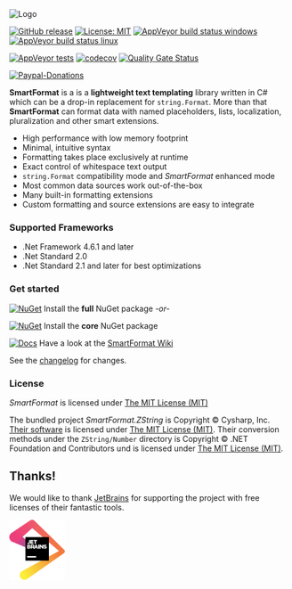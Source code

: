 <img src="https://raw.githubusercontent.com/scottrippey/SmartFormat.NET/main/SmartFormat_64x64.png" width="64" alt="Logo">

[![GitHub release](https://img.shields.io/github/release/axuno/smartformat.net.svg?sort=semver)](https://github.com/axuno/SmartFormat.Net/releases/latest)
[![License: MIT](https://img.shields.io/badge/License-MIT-brightgreen.svg)](https://github.com/axuno/SmartFormat.Net/blob/main/License.txt)
[![AppVeyor build status windows](https://img.shields.io/appveyor/job/build/axuno/smartformat/windows/version/v3.0?label=windows%20build)](https://ci.appveyor.com/project/axuno/smartformat/branch/version/v3.0)
[![AppVeyor build status linux](https://img.shields.io/appveyor/job/build/axuno/smartformat/linux/version/v3.0?label=linux%20build)](https://ci.appveyor.com/project/axuno/smartformat/branch/version/v3.0)

[![AppVeyor tests](https://img.shields.io/appveyor/tests/axuno/SmartFormat.svg)](https://ci.appveyor.com/project/axuno/SmartFormat/branch/main/tests)
[![codecov](https://codecov.io/gh/axuno/SmartFormat/branch/main/graph/badge.svg)](https://codecov.io/gh/axuno/SmartFormat)
[![Quality Gate Status](https://sonarcloud.io/api/project_badges/measure?project=axuno_SmartFormat&metric=alert_status)](https://sonarcloud.io/summary/new_code?id=axuno_SmartFormat)

[![Paypal-Donations](https://img.shields.io/badge/Donate-PayPal-important.svg?style=flat-square)](https://www.paypal.com/donate?hosted_button_id=KSC3LRAR26AHN)

**SmartFormat** is a is a **lightweight text templating** library written in C# which can be a drop-in replacement for `string.Format`. More than that **SmartFormat** can format data with named placeholders, lists, localization, pluralization and other smart extensions.

* High performance with low memory footprint
* Minimal, intuitive syntax
* Formatting takes place exclusively at runtime
* Exact control of whitespace text output
* `string.Format` compatibility mode and *SmartFormat* enhanced mode
* Most common data sources work out-of-the-box
* Many built-in formatting extensions
* Custom formatting and source extensions are easy to integrate

### Supported Frameworks
* .Net Framework 4.6.1 and later
* .Net Standard 2.0
* .Net Standard 2.1 and later for best optimizations
 
### Get started
[![NuGet](https://img.shields.io/nuget/v/SmartFormat.svg)](https://www.nuget.org/packages/SmartFormat.Net/) Install the **full** NuGet package *-or-*

[![NuGet](https://img.shields.io/nuget/v/SmartFormat.svg)](https://www.nuget.org/packages/SmartFormat/) Install the **core** NuGet package

[![Docs](https://img.shields.io/badge/docs-up%20to%20date-brightgreen.svg)](https://github.com/axuno/SmartFormat/wiki)
Have a look at the [SmartFormat Wiki](https://github.com/axuno/SmartFormat/wiki)

See the [changelog](CHANGES.md) for changes.

### License

*SmartFormat* is licensed under [The MIT License (MIT)](LICENSE.md)

The bundled project *SmartFormat.ZString* is Copyright © Cysharp, Inc. [Their software](https://github.com/Cysharp/ZString) 
is licensed under [The MIT License (MIT)](src/SmartFormat.ZString/repo/LICENSE). 
Their conversion methods under the `ZString/Number` directory 
is Copyright © .NET Foundation and Contributors und is licensed
under [The MIT License (MIT)](https://github.com/dotnet/runtime/blob/master/LICENSE.TXT).

## Thanks!

We would like to thank [JetBrains](https://www.jetbrains.com/?from=SmartFormat) for supporting the project with free licenses of their fantastic tools.

<img src="https://raw.githubusercontent.com/axuno/SmartFormat/main/jetbrains.svg" alt="JetBrains" width="100" />
